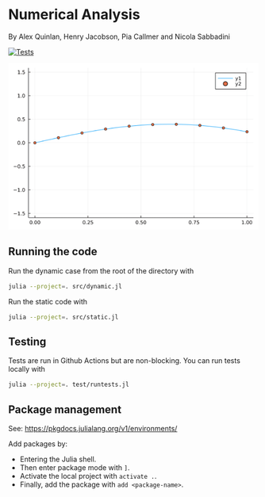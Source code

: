 # Numerical Analysis

By Alex Quinlan, Henry Jacobson, Pia Callmer and Nicola Sabbadini

[![Tests](https://github.com/alexQueue/NumericalAnalysis/actions/workflows/test.yml/badge.svg?branch=main)](https://github.com/alexQueue/NumericalAnalysis/actions/workflows/test.yml)

![Latest beam animation](/img/beam_animation.gif)

## Running the code
Run the dynamic case from the root of the directory with
```bash
julia --project=. src/dynamic.jl
```
Run the static code with
```bash
julia --project=. src/static.jl
```

## Testing

Tests are run in Github Actions but are non-blocking. You can run tests locally with
```bash
julia --project=. test/runtests.jl
````

## Package management

See: https://pkgdocs.julialang.org/v1/environments/

Add packages by:
* Entering the Julia shell.
* Then enter package mode with `]`.
* Activate the local project with `activate .`.
* Finally, add the package with `add <package-name>`.